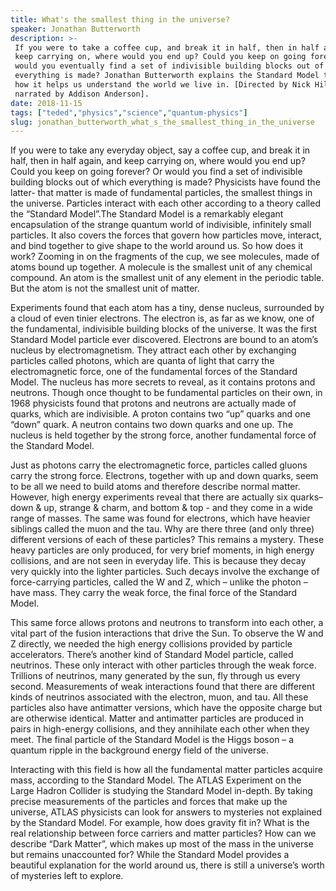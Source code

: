 ```yaml
---
title: What's the smallest thing in the universe?
speaker: Jonathan Butterworth
description: >-
 If you were to take a coffee cup, and break it in half, then in half again, and
 keep carrying on, where would you end up? Could you keep on going forever? Or
 would you eventually find a set of indivisible building blocks out of which
 everything is made? Jonathan Butterworth explains the Standard Model theory and
 how it helps us understand the world we live in. [Directed by Nick Hilditch,
 narrated by Addison Anderson].
date: 2018-11-15
tags: ["teded","physics","science","quantum-physics"]
slug: jonathan_butterworth_what_s_the_smallest_thing_in_the_universe
---
```


If you were to take any everyday object, say a coffee cup, and break it in half, then in
half again, and keep carrying on, where would you end up? Could you keep on going
forever? Or would you find a set of indivisible building blocks out of which everything
is made? Physicists have found the latter- that matter is made of fundamental particles,
the smallest things in the universe. Particles interact with each other according to a
theory called the “Standard Model”.The Standard Model is a remarkably elegant
encapsulation of the strange quantum world of indivisible, infinitely small particles. It
also covers the forces that govern how particles move, interact, and bind together to give
shape to the world around us. So how does it work? Zooming in on the fragments of the cup,
we see molecules, made of atoms bound up together. A molecule is the smallest unit of any
chemical compound. An atom is the smallest unit of any element in the periodic table. But
the atom is not the smallest unit of matter.

Experiments found that each atom has a tiny, dense nucleus, surrounded by a cloud of
even tinier electrons. The electron is, as far as we know, one of the fundamental,
indivisible building blocks of the universe. It was the first Standard Model particle
ever discovered. Electrons are bound to an atom’s nucleus by electromagnetism. They
attract each other by exchanging particles called photons, which are quanta of light that
carry the electromagnetic force, one of the fundamental forces of the Standard Model. The
nucleus has more secrets to reveal, as it contains protons and neutrons. Though once
thought to be fundamental particles on their own, in 1968 physicists found that protons
and neutrons are actually made of quarks, which are indivisible. A proton contains two
“up” quarks and one “down” quark. A neutron contains two down quarks and one up. The
nucleus is held together by the strong force, another fundamental force of the Standard
Model.

Just as photons carry the electromagnetic force, particles called gluons carry the strong
force. Electrons, together with up and down quarks, seem to be all we need to build atoms 
and therefore describe normal matter. However, high energy experiments reveal that there
are actually six quarks– down & up, strange & charm, and bottom & top - and they come in a
wide range of masses. The same was found for electrons, which have heavier siblings called
the muon and the tau. Why are there three (and only three) different versions of each of
these particles? This remains a mystery. These heavy particles are only produced, for very
brief moments, in high energy collisions, and are not seen in everyday life. This is
because they decay very quickly into the lighter particles. Such decays involve the
exchange of force-carrying particles, called the W and Z, which – unlike the photon –
have mass. They carry the weak force, the final force of the Standard
Model.

This same force allows protons and neutrons to transform into each other, a vital part of
the fusion interactions that drive the Sun. To observe the W and Z directly, we needed
the high energy collisions provided by particle accelerators. There’s another kind of
Standard Model particle, called neutrinos. These only interact with other particles
through the weak force. Trillions of neutrinos, many generated by the sun, fly through us
every second. Measurements of weak interactions found that there are different kinds of
neutrinos associated with the electron, muon, and tau. All these particles also have 
antimatter versions, which have the opposite charge but are otherwise identical. Matter
and antimatter particles are produced in pairs in high-energy collisions, and they
annihilate each other when they meet. The final particle of the Standard Model is the Higgs
boson – a quantum ripple in the background energy field of the universe.

Interacting with this field is how all the fundamental matter particles acquire mass,
according to the Standard Model. The ATLAS Experiment on the Large Hadron Collider is
studying the Standard Model in-depth. By taking precise measurements of the particles and
forces that make up the universe, ATLAS physicists can look for answers to mysteries not
explained by the Standard Model. For example, how does gravity fit in? What is the real
relationship between force carriers and matter particles? How can we describe “Dark
Matter”, which makes up most of the mass in the universe but remains unaccounted for?
While the Standard Model provides a beautiful explanation for the world around us, there
is still a universe’s worth of mysteries left to explore.

<!--
ad_duration=0
event="TED-Ed"
external_start_time=0
intro_duration=0
is_subtitle_required="False"
is_talk_featured="False"
language="en"
language_swap="False"
native_language="en"
number_of_related_talks=6
number_of_speakers=1
number_of_subtitled_videos=0
number_of_tags=4
number_of_talk_download_languages=18
number_of_talk_more_resources=0
number_of_talk_recommendations=0
number_of_talks_take_actions=0
post_ad_duration=0
published_timestamp="2018-11-15 19:20:51"
recording_date="2018-11-15"
speaker_is_published=0
speaker_name="Jonathan Butterworth"
talk_name="What's the smallest thing in the universe?"
talks_tags=["teded","physics","science","quantum-physics"]
url_photo_talk="https://s3.amazonaws.com/talkstar-photos/uploads/0212933e-85f9-4b08-9a71-f091ec75d128/standardmodel_textless1.jpg"
url_webpage="https://www.ted.com/talks/jonathan_butterworth_what_s_the_smallest_thing_in_the_universe"
video_type_name="TED-Ed Original"
-->